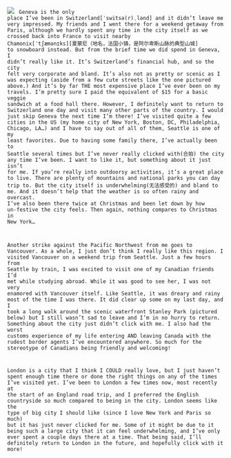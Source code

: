 
![](./assets/Geneva_city.png)
<code >
Geneva is the only place I’ve been in Switzerland[ˈswitsə(r)ˌlənd] and it didn’t leave me very impressed.
My friends and I went there for a weekend getaway from Paris, although we hardly spent any time in the city itself as we crossed back into France to visit nearby Chamonix[ˈtʃæmənɪks][夏蒙尼（地名，法国小镇，是阿尔卑斯山脉的典型山城] to snowboard instead.
But from the brief time we did spend in Geneva, I didn’t really like it. It’s Switzerland’s financial hub, and so the city felt very corporate and bland. It’s also not as pretty or scenic as I was expecting (aside from a few cute streets like the one pictured above.)
And it’s by far THE most expensive place I’ve ever been on my travels. I’m pretty sure I paid the equivalent of $15 for a basic veggie sandwich at a food hall there.
However, I definitely want to return to Switzerland one day and visit many other parts of the country. I would just skip Geneva the next time I’m there!
I’ve visited quite a few cities in the US (my home city of New York, Boston, DC, Philadelphia, Chicago, LA…) and I have to say out of all of them, Seattle is one of my least favorites.
Due to having some family there, I’ve actually been to Seattle several times but I’ve never really clicked with(合拍) the city any time I’ve been. I want to like it, but something about it just isn’t for me.
If you’re really into outdoorsy activities, it’s a great place to live. There are plenty of mountains and national parks you can day trip to. But the city itself is underwhelming(无法感受的) and bland to me. And it doesn’t help that the weather is so often rainy and overcast.
I’ve also been there twice at Christmas and been let down by how un-festive the city feels. Then again, nothing compares to Christmas in New York…


Another strike against the Pacific Northwest from me goes to Vancouver. As a whole, I just don’t think I really like this region. I visited Vancouver on a weekend trip from Seattle.
Just a few hours from Seattle by train, I was excited to visit one of my Canadian friends I’d met while studying abroad. While it was good to see her, I was not very enamored with Vancouver itself.
Like Seattle, it was dreary and rainy most of the time I was there. It did clear up some on my last day, and I took a long walk around the scenic waterfront Stanley Park (pictured below) but I still wasn’t sad to leave and I’m in no hurry to return.
Something about the city just didn’t click with me. I also had the worst customs experience of my life entering AND leaving Canada with the rudest border agents I’ve encountered anywhere. So much for the stereotype of Canadians being friendly and welcoming!



London is a city that I think I COULD really love, but I just haven’t spent enough time there or done the right things on any of the times I’ve visited yet.
I’ve been to London a few times now, most recently at the start of an England road trip, and I preferred the English countryside so much compared to being in the city.
London seems like the type of big city I should like (since I love New York and Paris so much) but it has just never clicked for me. Some of it might be due to it being such a large city that it can feel underwhelming, and I’ve only ever spent a couple days there at a time.
That being said, I’ll definitely return to London in the future, and hopefully click with it more!
<code />
